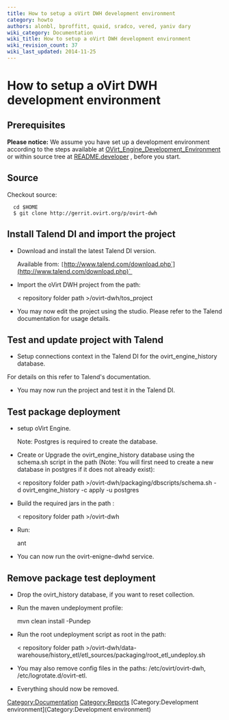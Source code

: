 ```yaml
---
title: How to setup a oVirt DWH development environment
category: howto
authors: alonbl, bproffitt, quaid, sradco, vered, yaniv dary
wiki_category: Documentation
wiki_title: How to setup a oVirt DWH development environment
wiki_revision_count: 37
wiki_last_updated: 2014-11-25
---
```


# How to setup a oVirt DWH development environment

## Prerequisites

<b>Please notice:</b> We assume you have set up a development environment according to the steps available at [OVirt_Engine_Development_Environment](http://www.ovirt.org/OVirt_Engine_Development_Environment) or within source tree at [README.developer](http://gerrit.ovirt.org/gitweb?p=ovirt-engine.git;a=blob;f=README.developer;hb=HEAD) , before you start.

## Source

Checkout source:

      cd $HOME
      $ git clone http://gerrit.ovirt.org/p/ovirt-dwh

## Install Talend DI and import the project

*   Download and install the latest Talend DI version.

      Available from: `[`http://www.talend.com/download.php`](http://www.talend.com/download.php)` 

*   Import the oVirt DWH project from the path:

      < repository folder path >/ovirt-dwh/tos_project

*   You may now edit the project using the studio. Please refer to the Talend documentation for usage details.

## Test and update project with Talend

*   Setup connections context in the Talend DI for the ovirt_engine_history database.

For details on this refer to Talend's documentation.

*   You may now run the project and test it in the Talend DI.

## Test package deployment

*   setup oVirt Engine.

      Note: Postgres is required to create the database.

*   Create or Upgrade the ovirt_engine_history database using the schema.sh script in the path (Note: You will first need to create a new database in postgres if it does not already exist):

      < repository folder path >/ovirt-dwh/packaging/dbscripts/schema.sh -d ovirt_engine_history -c apply -u postgres

*   Build the required jars in the path :

      < repository folder path >/ovirt-dwh

*   Run:

      ant

*   You can now run the ovirt-enigne-dwhd service.

## Remove package test deployment

*   Drop the ovirt_history database, if you want to reset collection.
*   Run the maven undeployment profile:

      mvn clean install -Pundep

*   Run the root undeployment script as root in the path:

      < repository folder path >/ovirt-dwh/data-warehouse/history_etl/etl_sources/packaging/root_etl_undeploy.sh

*   You may also remove config files in the paths: /etc/ovirt/ovirt-dwh, /etc/logrotate.d/ovirt-etl.
*   Everything should now be removed.

<Category:Documentation> <Category:Reports> [Category:Development environment](Category:Development environment)
